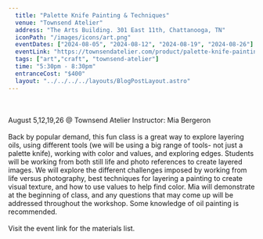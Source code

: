 ```yaml
---
  title: "Palette Knife Painting & Techniques"
  venue: "Townsend Atelier"
  address: "The Arts Building. 301 East 11th, Chattanooga, TN"
  iconPath: "/images/icons/art.png"
  eventDates: ["2024-08-05", "2024-08-12", "2024-08-19", "2024-08-26"]
  eventLink: "https://townsendatelier.com/product/palette-knife-painting-techniques-with-mia-bergeron/"
  tags: ["art","craft", "townsend-atelier"]
  time: "5:30pm - 8:30pm"
  entranceCost: "$400"
  layout: "../../../../layouts/BlogPostLayout.astro"
---
```


<br><br>
August 5,12,19,26 @ Townsend Atelier
Instructor:  Mia Bergeron
<br><br>
Back by popular demand, this fun class is a great way to explore layering oils, using different tools (we will be using a big range of tools- not just a palette knife), working with color and values, and exploring edges. Students will be working from both still life and photo references to create layered images. We will explore the different challenges imposed by working from life versus photography, best techniques for layering a painting to create visual texture, and how to use values to help find color. Mia will demonstrate at the beginning of class, and any questions that may come up will be addressed throughout the workshop. Some knowledge of oil painting is recommended.
<br><br>
Visit the event link for the materials list.
